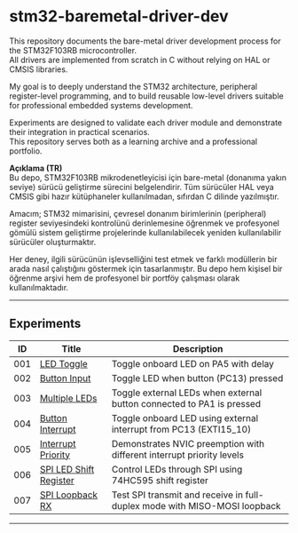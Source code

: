 # stm32-baremetal-driver-dev

This repository documents the bare-metal driver development process for the STM32F103RB microcontroller.  
All drivers are implemented from scratch in C without relying on HAL or CMSIS libraries.

My goal is to deeply understand the STM32 architecture, peripheral register-level programming, and to build reusable low-level drivers suitable for professional embedded systems development.

Experiments are designed to validate each driver module and demonstrate their integration in practical scenarios.  
This repository serves both as a learning archive and a professional portfolio.


**Açıklama (TR)**  
Bu depo, STM32F103RB mikrodenetleyicisi için bare-metal (donanıma yakın seviye) sürücü geliştirme sürecini belgelendirir.
Tüm sürücüler HAL veya CMSIS gibi hazır kütüphaneler kullanılmadan, sıfırdan C dilinde yazılmıştır.

Amacım; STM32 mimarisini, çevresel donanım birimlerinin (peripheral) register seviyesindeki kontrolünü derinlemesine öğrenmek ve profesyonel gömülü sistem geliştirme projelerinde kullanılabilecek yeniden kullanılabilir sürücüler oluşturmaktır.

Her deney, ilgili sürücünün işlevselliğini test etmek ve farklı modüllerin bir arada nasıl çalıştığını göstermek için tasarlanmıştır.
Bu depo hem kişisel bir öğrenme arşivi hem de profesyonel bir portföy çalışması olarak kullanılmaktadır.

---

## Experiments

| ID   | Title                                                                                  | Description                                                                       |
|------|----------------------------------------------------------------------------------------|-----------------------------------------------------------------------------------|
| 001  | [LED Toggle](stm32-baremetal-lab/Experiments/001_Led_Toggle)                           | Toggle onboard LED on PA5 with delay                                              |
| 002  | [Button Input](stm32-baremetal-lab/Experiments/002_Button_Input)                       | Toggle LED when button (PC13) pressed                                             |
| 003  | [Multiple LEDs](stm32-baremetal-lab/Experiments/003_Multiple_Leds)                     | Toggle external LEDs when external button connected to PA1 is pressed             |
| 004  | [Button Interrupt](stm32-baremetal-lab/Experiments/004_Button_Interrupt)               | Toggle onboard LED using external interrupt from PC13 (EXTI15_10)                 |
| 005  | [Interrupt Priority](stm32-baremetal-lab/Experiments/005_Interrupt_Priority)           | Demonstrates NVIC preemption with different interrupt priority levels             |
| 006  | [SPI LED Shift Register](stm32-baremetal-lab/Experiments/006_SPI_LED_ShiftRegister)    | Control LEDs through SPI using 74HC595 shift register                             |
| 007  | [SPI Loopback RX](stm32-baremetal-lab/Experiments/007_SPI_Loopback_RX)                 | Test SPI transmit and receive in full-duplex mode with MISO-MOSI loopback         |

---
